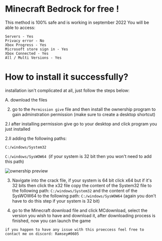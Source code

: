 # Minecraft Bedrock for free !
This method is 100% safe and is working in september 2022
You will be able to access:
```
Servers - Yes
Privacy error - No
Xbox Progress - Yes
Microsoft store sign in - Yes
Xbox Connected - Yes
All / Multi Versions - Yes
```

# How to install it successfully?

installation isn't complicated at all, just follow the steps below:

A. download the files 


2. go to the `Permission give` file and then install the ownership program to gain adminstration permission (make sure to create a desktop shortcut)

2.I after installing permission give go to your desktop and click program you just installed

2.II adding the following paths:

`C:/windows/System32 `

`C:/windows/SysWOW64 `(if your system is 32 bit then you won't need to add this path)

![ownership preview](https://cdn.discordapp.com/attachments/1007798294073835562/1021079928806047884/ownership_preview.png)

3. Navigate into the crack file, if your system is 64 bit click x64 but if it's 32 bits then click the x32 file
copy the content of the System32 file to the following path: `C:/windows/System32`
and the content of the SysWOW64 to the following path: `C:/windows/SysWOW64` (again you don't have to do this step if your system is 32 bit)

4. go to the Minecraft download file and click MCdownload, select the version you wish to have and download it, after downloading process is finished, now you can launch the game


```if you happen to have any issue with this proeccess feel free to contact me on discord: Ramsey#0605 ``` 





